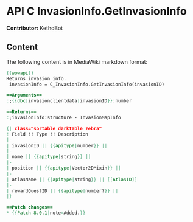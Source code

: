 # API C InvasionInfo.GetInvasionInfo

**Contributor:** KethoBot

## Content

The following content is in MediaWiki markdown format:

```mediawiki
{{wowapi}}
Returns invasion info.
 invasionInfo = C_InvasionInfo.GetInvasionInfo(invasionID)

==Arguments==
:;{{dbc|invasionclientdata|invasionID}}:number

==Returns==
:;invasionInfo:structure - InvasionMapInfo

{| class="sortable darktable zebra"
! Field !! Type !! Description
|-
| invasionID || {{apitype|number}} || 
|-
| name || {{apitype|string}} || 
|-
| position || {{apitype|Vector2DMixin}} || 
|-
| atlasName || {{apitype|string}} || [[AtlasID]]
|-
| rewardQuestID || {{apitype|number?}} || 
|}

==Patch changes==
* {{Patch 8.0.1|note=Added.}}
```
